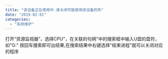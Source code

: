 ```yaml
---
title: "该设备正在使用中.请关闭可能使用该设备的所"
date: "2019-02-01"
categories: 
  - "系统维护"
---
```


打开“资源监视器”，选择CPU"，在关联的句柄"中的搜索框中输入U盘的盘符，如"G:" 按回车搜索即可出结果,在搜索结果中右键选择"结束进程"就可以关闭对应的程序

